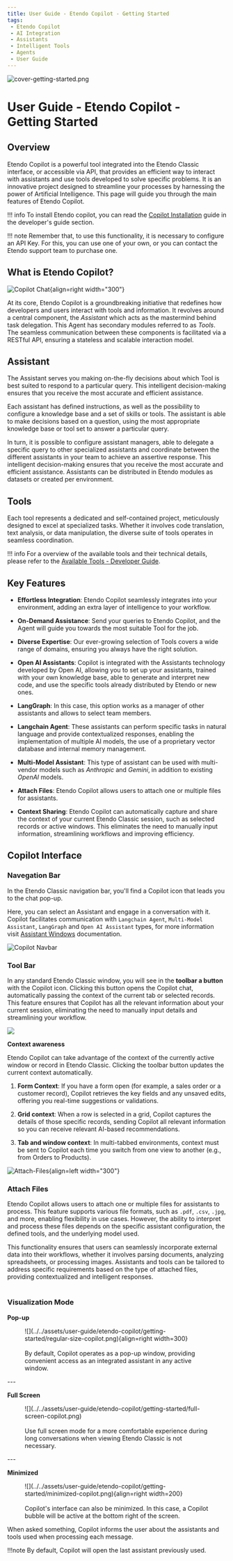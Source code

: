```yaml
---
title: User Guide - Etendo Copilot - Getting Started
tags: 
 - Etendo Copilot
 - AI Integration
 - Assistants
 - Intelligent Tools
 - Agents
 - User Guide
---
```


![cover-getting-started.png](../../assets/getting-started/overview/cover-getting-started.png)

# User Guide - Etendo Copilot - Getting Started

## Overview

Etendo Copilot is a powerful tool integrated into the Etendo Classic interface, or accessible via API, that provides an efficient way to interact with assistants and use tools developed to solve specific problems. It is an innovative project designed to streamline your processes by harnessing the power of Artificial Intelligence. This page will guide you through the main features of Etendo Copilot.

!!! info
    To install Etendo copilot, you can read the [Copilot Installation](../../developer-guide/etendo-copilot/installation.md) guide in the developer's guide section.

!!! note
    Remember that, to use this functionality, it is necessary to configure an API Key. For this, you can use one of your own, or you can contact the Etendo support team to purchase one.

## What is Etendo Copilot?

![Copilot Chat](../../assets/user-guide/etendo-copilot/getting-started/copilot.png){align=right  width="300"}

At its core, Etendo Copilot is a groundbreaking initiative that redefines how developers and users interact with tools and information. It revolves around a central component, the *Assistant* which acts as the mastermind behind task delegation. This Agent has secondary modules referred to as *Tools*. The seamless communication between these components is facilitated via a RESTful API, ensuring a stateless and scalable interaction model.


## Assistant

The Assistant serves you making on-the-fly decisions about which Tool is best suited to respond to a particular query. This intelligent decision-making ensures that you receive the most accurate and efficient assistance.

Each assistant has defined instructions, as well as the possibility to configure a knowledge base and a set of skills or tools.
The assistant is able to make decisions based on a question, using the most appropriate knowledge base or tool set to answer a particular query.

In turn, it is possible to configure assistant managers, able to delegate a specific query to other specialized assistants and coordinate between the different assistants in your team to achieve an assertive response.  This intelligent decision-making ensures that you receive the most accurate and efficient assistance. Assistants can be distributed in Etendo modules as datasets or created per environment.

## Tools

Each tool represents a dedicated and self-contained project, meticulously designed to excel at specialized tasks. Whether it involves code translation, text analysis, or data manipulation, the diverse suite of tools operates in seamless coordination.  

!!! info 
    For a overview of the available tools and their technical details, please refer to the [Available Tools - Developer Guide](../../developer-guide/etendo-copilot/available-tools/overview.md).


##  Key Features

- **Effortless Integration**: Etendo Copilot seamlessly integrates into your environment, adding an extra layer of intelligence to your workflow.

- **On-Demand Assistance**: Send your queries to Etendo Copilot, and the Agent will guide you towards the most suitable Tool for the job.

- **Diverse Expertise**: Our ever-growing selection of Tools covers a wide range of domains, ensuring you always have the right solution.

- **Open AI Assistants**: Copilot is integrated with the Assistants technology developed by Open AI, allowing you to set up your assistants, trained with your own knowledge base, able to generate and interpret new code, and use the specific tools already distributed by Etendo or new ones.  

- **LangGraph**: In this case, this option works as a manager of other assistants and allows to select team members. 

- **Langchain Agent**: These assistants can perform specific tasks in natural language and provide contextualized responses, enabling the implementation of multiple AI models, the use of a proprietary vector database and internal memory management.
- **Multi-Model Assistant**: This type of assistant can be used with multi-vendor models such as *Anthropic* and *Gemini*, in addition to existing *OpenAI* models.
- **Attach Files**: Etendo Copilot allows users to attach one or multiple files for assistants.
- **Context Sharing**: Etendo Copilot can automatically capture and share the context of your current Etendo Classic session, such as selected records or active windows. This eliminates the need to manually input information, streamlining workflows and improving efficiency.

## Copilot Interface

### Navegation Bar

In the Etendo Classic navigation bar, you'll find a Copilot icon that leads you to the chat pop-up.

Here, you can select an Assistant and engage in a conversation with it. Copilot facilitates communication with `Langchain Agent`, `Multi-Model Assistant`, `LangGraph` and `Open AI Assistant` types, for more information visit [Assistant Windows](../etendo-copilot/setup-and-usage.md#assistant-window) documentation.

![Copilot Navbar](../../assets/user-guide/etendo-copilot/getting-started/copilot-navbar.png)

### Tool Bar

In any standard Etendo Classic window, you will see in the **toolbar a button** with the Copilot icon. Clicking this button opens the Copilot chat, automatically passing the context of the current tab or selected records. This feature ensures that Copilot has all the relevant information about your current session, eliminating the need to manually input details and streamlining your workflow.

![](../../assets/user-guide/etendo-copilot/getting-started/toolbar.png)

**Context awareness**

Etendo Copilot can take advantage of the context of the currently active window or record in Etendo Classic. Clicking the toolbar button updates the current context automatically.

1. **Form Context**: If you have a form open (for example, a sales order or a customer record), Copilot retrieves the key fields and any unsaved edits, offering you real-time suggestions or validations.

2. **Grid context**: When a row is selected in a grid, Copilot captures the details of those specific records, sending Copilot all relevant information so you can receive relevant AI-based recommendations.

3. **Tab and window context**: In multi-tabbed environments, context must be sent to Copilot each time you switch from one view to another (e.g., from Orders to Products).

![Attach-Files](../../assets/user-guide/etendo-copilot/getting-started/attach-files.png){align=left  width="300"}

### Attach Files

Etendo Copilot allows users to attach one or multiple files for assistants to process. This feature supports various file formats, such as `.pdf`, `.csv`, `.jpg`, and more, enabling flexibility in use cases. However, the ability to interpret and process these files depends on the specific assistant configuration, the defined tools, and the underlying model used.

This functionality ensures that users can seamlessly incorporate external data into their workflows, whether it involves parsing documents, analyzing spreadsheets, or processing images. Assistants and tools can be tailored to address specific requirements based on the type of attached files, providing contextualized and intelligent responses.
<br>
<br clear="all">

### Visualization Mode

**Pop-up**
<figure markdown>
![](../../assets/user-guide/etendo-copilot/getting-started/regular-size-copilot.png){align=right width=300}
<br><br>
By default, Copilot operates as a pop-up window, providing convenient access as an integrated assistant in any active window.
</figure>
---

**Full Screen**
<figure markdown>
![](../../assets/user-guide/etendo-copilot/getting-started/full-screen-copilot.png)
<br><br>
Use full screen mode for a more comfortable experience during long conversations when viewing Etendo Classic is not necessary.
</figure>
---

**Minimized**
<figure markdown>
![](../../assets/user-guide/etendo-copilot/getting-started/minimized-copilot.png){align=right width=200}
<br><br>
Copilot's interface can also be minimized. In this case, a Copilot bubble will be active at the bottom right of the screen.
</figure>

When asked something, Copilot informs the user about the assistants and tools used when processing each message.

!!!note
   By default, Copilot will open the last assistant previously used.
